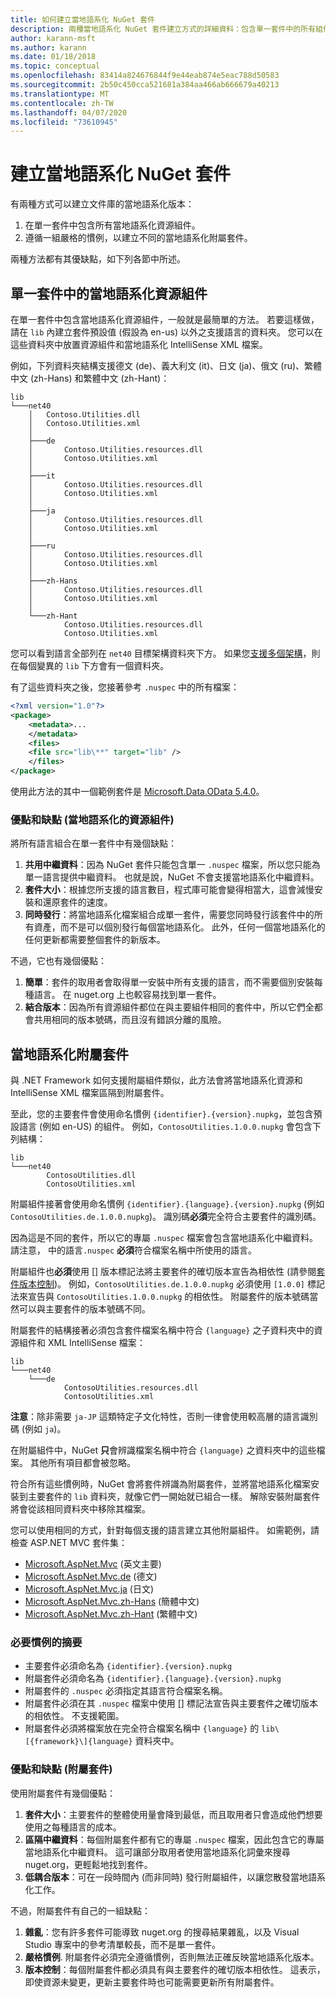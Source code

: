 ```yaml
---
title: 如何建立當地語系化 NuGet 套件
description: 兩種當地語系化 NuGet 套件建立方式的詳細資料：包含單一套件中的所有組件，或發行不同的組件。
author: karann-msft
ms.author: karann
ms.date: 01/18/2018
ms.topic: conceptual
ms.openlocfilehash: 83414a824676844f9e44eab874e5eac788d50583
ms.sourcegitcommit: 2b50c450cca521681a384aa466ab666679a40213
ms.translationtype: MT
ms.contentlocale: zh-TW
ms.lasthandoff: 04/07/2020
ms.locfileid: "73610945"
---
```

# <a name="creating-localized-nuget-packages"></a>建立當地語系化 NuGet 套件

有兩種方式可以建立文件庫的當地語系化版本：

1. 在單一套件中包含所有當地語系化資源組件。
1. 遵循一組嚴格的慣例，以建立不同的當地語系化附屬套件。

兩種方法都有其優缺點，如下列各節中所述。

## <a name="localized-resource-assemblies-in-a-single-package"></a>單一套件中的當地語系化資源組件

在單一套件中包含當地語系化資源組件，一般就是最簡單的方法。 若要這樣做，請在 `lib` 內建立套件預設值 (假設為 en-us) 以外之支援語言的資料夾。 您可以在這些資料夾中放置資源組件和當地語系化 IntelliSense XML 檔案。

例如，下列資料夾結構支援德文 (de)、義大利文 (it)、日文 (ja)、俄文 (ru)、繁體中文 (zh-Hans) 和繁體中文 (zh-Hant)：

    lib
    └───net40
        │   Contoso.Utilities.dll
        │   Contoso.Utilities.xml
        │
        ├───de
        │       Contoso.Utilities.resources.dll
        │       Contoso.Utilities.xml
        │
        ├───it
        │       Contoso.Utilities.resources.dll
        │       Contoso.Utilities.xml
        │
        ├───ja
        │       Contoso.Utilities.resources.dll
        │       Contoso.Utilities.xml
        │
        ├───ru
        │       Contoso.Utilities.resources.dll
        │       Contoso.Utilities.xml
        │
        ├───zh-Hans
        │       Contoso.Utilities.resources.dll
        │       Contoso.Utilities.xml
        │
        └───zh-Hant
                Contoso.Utilities.resources.dll
                Contoso.Utilities.xml

您可以看到語言全部列在 `net40` 目標架構資料夾下方。 如果您[支援多個架構](../create-packages/supporting-multiple-target-frameworks.md)，則在每個變異的 `lib` 下方會有一個資料夾。

有了這些資料夾之後，您接著參考 `.nuspec` 中的所有檔案：

```xml
<?xml version="1.0"?>
<package>
    <metadata>...
    </metadata>
    <files>
    <file src="lib\**" target="lib" />
    </files>
</package>
```

使用此方法的其中一個範例套件是 [Microsoft.Data.OData 5.4.0](https://nuget.org/packages/Microsoft.Data.OData/5.4.0)。

### <a name="advantages-and-disadvantages-localized-resource-assemblies"></a>優點和缺點 (當地語系化的資源組件)

將所有語言組合在單一套件中有幾個缺點：

1. **共用中繼資料**：因為 NuGet 套件只能包含單一 `.nuspec` 檔案，所以您只能為單一語言提供中繼資料。 也就是說，NuGet 不會支援當地語系化中繼資料。
1. **套件大小**：根據您所支援的語言數目，程式庫可能會變得相當大，這會減慢安裝和還原套件的速度。
1. **同時發行**：將當地語系化檔案組合成單一套件，需要您同時發行該套件中的所有資產，而不是可以個別發行每個當地語系化。 此外，任何一個當地語系化的任何更新都需要整個套件的新版本。

不過，它也有幾個優點：

1. **簡單**：套件的取用者會取得單一安裝中所有支援的語言，而不需要個別安裝每種語言。 在 nuget.org 上也較容易找到單一套件。
1. **結合版本**：因為所有資源組件都位在與主要組件相同的套件中，所以它們全都會共用相同的版本號碼，而且沒有錯誤分離的風險。

## <a name="localized-satellite-packages"></a>當地語系化附屬套件

與 .NET Framework 如何支援附屬組件類似，此方法會將當地語系化資源和 IntelliSense XML 檔案區隔到附屬套件。

至此，您的主要套件會使用命名慣例 `{identifier}.{version}.nupkg`，並包含預設語言 (例如 en-US) 的組件。 例如，`ContosoUtilities.1.0.0.nupkg` 會包含下列結構：

    lib
    └───net40
            ContosoUtilities.dll
            ContosoUtilities.xml

附屬組件接著會使用命名慣例 `{identifier}.{language}.{version}.nupkg` (例如 `ContosoUtilities.de.1.0.0.nupkg`)。 識別碼**必須**完全符合主要套件的識別碼。

因為這是不同的套件，所以它的專屬 `.nuspec` 檔案會包含當地語系化中繼資料。 請注意， 中的語言`.nuspec` **必須**符合檔案名稱中所使用的語言。

附屬組件也**必須**使用 [] 版本標記法將主要套件的確切版本宣告為相依性 (請參閱[套件版本控制](../concepts/package-versioning.md))。 例如，`ContosoUtilities.de.1.0.0.nupkg` 必須使用 `[1.0.0]` 標記法來宣告與 `ContosoUtilities.1.0.0.nupkg` 的相依性。 附屬套件的版本號碼當然可以與主要套件的版本號碼不同。

附屬套件的結構接著必須包含套件檔案名稱中符合 `{language}` 之子資料夾中的資源組件和 XML IntelliSense 檔案：

    lib
    └───net40
        └───de
                ContosoUtilities.resources.dll
                ContosoUtilities.xml

**注意**：除非需要 `ja-JP` 這類特定子文化特性，否則一律會使用較高層的語言識別碼 (例如 `ja`)。

在附屬組件中，NuGet **只**會辨識檔案名稱中符合 `{language}` 之資料夾中的這些檔案。 其他所有項目都會被忽略。

符合所有這些慣例時，NuGet 會將套件辨識為附屬套件，並將當地語系化檔案安裝到主要套件的 `lib` 資料夾，就像它們一開始就已組合一樣。 解除安裝附屬套件將會從該相同資料夾中移除其檔案。

您可以使用相同的方式，針對每個支援的語言建立其他附屬組件。 如需範例，請檢查 ASP.NET MVC 套件集：

- [Microsoft.AspNet.Mvc](https://nuget.org/packages/Microsoft.AspNet.Mvc) (英文主要)
- [Microsoft.AspNet.Mvc.de](https://nuget.org/packages/Microsoft.AspNet.Mvc.de) (德文)
- [Microsoft.AspNet.Mvc.ja](https://nuget.org/packages/Microsoft.AspNet.Mvc.ja) (日文)
- [Microsoft.AspNet.Mvc.zh-Hans](https://nuget.org/packages/Microsoft.AspNet.Mvc.zh-Hans) (簡體中文)
- [Microsoft.AspNet.Mvc.zh-Hant](https://nuget.org/packages/Microsoft.AspNet.Mvc.zh-Hant) (繁體中文)

### <a name="summary-of-required-conventions"></a>必要慣例的摘要

- 主要套件必須命名為 `{identifier}.{version}.nupkg`
- 附屬套件必須命名為 `{identifier}.{language}.{version}.nupkg`
- 附屬套件的 `.nuspec` 必須指定其語言符合檔案名稱。
- 附屬套件必須在其 `.nuspec` 檔案中使用 [] 標記法宣告與主要套件之確切版本的相依性。 不支援範圍。
- 附屬套件必須將檔案放在完全符合檔案名稱中 `{language}` 的 `lib\[{framework}\]{language}` 資料夾中。

### <a name="advantages-and-disadvantages-satellite-packages"></a>優點和缺點 (附屬套件)

使用附屬套件有幾個優點：

1. **套件大小**：主要套件的整體使用量會降到最低，而且取用者只會造成他們想要使用之每種語言的成本。
1. **區隔中繼資料**：每個附屬套件都有它的專屬 `.nuspec` 檔案，因此包含它的專屬當地語系化中繼資料。 這可讓部分取用者使用當地語系化詞彙來搜尋 nuget.org，更輕鬆地找到套件。
1. **低耦合版本**：可在一段時間內 (而非同時) 發行附屬組件，以讓您散發當地語系化工作。

不過，附屬套件有自己的一組缺點：

1. **雜亂**：您有許多套件可能導致 nuget.org 的搜尋結果雜亂，以及 Visual Studio 專案中的參考清單較長，而不是單一套件。
1. **嚴格慣例**. 附屬套件必須完全遵循慣例，否則無法正確反映當地語系化版本。
1. **版本控制**：每個附屬套件都必須具有與主要套件的確切版本相依性。 這表示，即使資源未變更，更新主要套件時也可能需要更新所有附屬套件。
